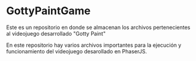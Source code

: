 # GottyPaintGame
Este es un repositorio en donde se almacenan los archivos pertenecientes al videojuego desarrollado "Gotty Paint"

En este repositorio hay varios archivos importantes para la ejecución y funcionamiento del videojuego desarollado en PhaserJS.
